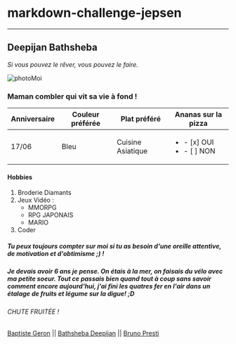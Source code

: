 # markdown-challenge-jepsen
*****

## Deepijan Bathsheba

_Si vous pouvez le rêver, vous pouvez le faire._

![photoMoi](https://user-images.githubusercontent.com/90143547/132659908-fc11b94c-deb3-4318-9516-65236238cece.jpg)

### Maman combler qui vit sa vie à fond !


| Anniversaire | Couleur préférée | Plat préféré      | Ananas sur la pizza                                  |
|--------------|----------------  |---------------    |------------------------------------------------------|
|  17/06       |    Bleu          | Cuisine Asiatique | <ul><li>- [x] OUI </li><li> - [ ] NON </li></ul>     |


#### Hobbies

1. Broderie Diamants
2. Jeux Vidéo :
   * MMORPG
   * RPG JAPONAIS
   * MARIO
3. Coder

##### Tu peux toujours compter sur moi si tu as besoin d'une oreille attentive, de motivation et d'obtimisme ;) !

##### Je devais avoir 6 ans je pense. On étais à la mer, on faisais du vélo avec ma petite soeur. Tout ce passais bien quand tout à coup sans savoir comment encore aujourd'hui, j'ai fini les quatres fer en l'air dans un étalage de fruits et légume sur la digue! ;D

###### CHUTE FRUITÉE !

[Baptiste Geron]( https://github.com/BaptisteGeron/markdown-challenge) || [Bathsheba Deepijan](https://github.com/BathshebaDeepijan/markdown-challenge) || [Bruno Presti](https://github.com/PrestiB/markdown-challenge)


